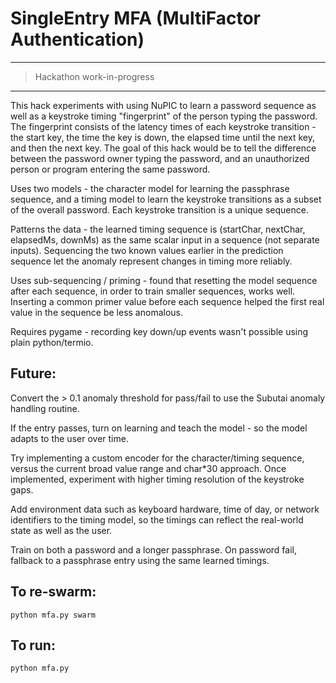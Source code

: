 # SingleEntry MFA (MultiFactor Authentication)

* * *

> Hackathon work-in-progress

* * *

This hack experiments with using NuPIC to learn a password sequence as well as a keystroke timing "fingerprint" of the person typing the password.  The fingerprint consists of the latency times of each keystroke transition - the start key, the time the key is down, the elapsed time until the next key, and then the next key.  The goal of this hack would be to tell the difference between the password owner typing the password, and an unauthorized person or program entering the same password.

Uses two models - the character model for learning the passphrase sequence, and a timing model to learn the keystroke transitions as a subset of the overall password.  Each keystroke transition is a unique sequence.

Patterns the data - the learned timing sequence is (startChar, nextChar, elapsedMs, downMs) as the same scalar input in a sequence (not separate inputs).  Sequencing the two known values earlier in the prediction sequence let the anomaly represent changes in timing more reliably.

Uses sub-sequencing / priming - found that resetting the model sequence after each sequence, in order to train smaller sequences, works well.  Inserting a common primer value before each sequence helped the first real value in the sequence be less anomalous.

Requires pygame - recording key down/up events wasn't possible using plain python/termio.


## Future:

Convert the > 0.1 anomaly threshold for pass/fail to use the Subutai anomaly handling routine.

If the entry passes, turn on learning and teach the model - so the model adapts to the user over time.

Try implementing a custom encoder for the character/timing sequence, versus the current broad value range and char*30 approach.  Once implemented, experiment with higher timing resolution of the keystroke gaps.

Add environment data such as keyboard hardware, time of day, or network identifiers to the timing model, so the timings can reflect the real-world state as well as the user.

Train on both a password and a longer passphrase.  On password fail, fallback to a passphrase entry using the same learned timings.


## To re-swarm:

    python mfa.py swarm

## To run:

    python mfa.py

